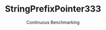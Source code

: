 ---
layout: docu
title: StringPrefixPointer333
subtitle: Continuous Benchmarking
selected: String
expanded: Benchmarking
benchmark: /individual_results/StringPrefixPointer333.html
---